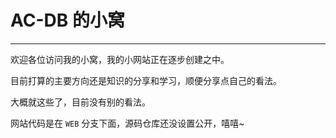 # AC-DB 的小窝
---
欢迎各位访问我的小窝，我的小网站正在逐步创建之中。 

目前打算的主要方向还是知识的分享和学习，顺便分享点自己的看法。  

大概就这些了，目前没有别的看法。  

网站代码是在 `WEB` 分支下面，源码仓库还没设置公开，嘻嘻~  
